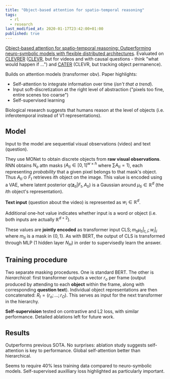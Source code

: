 ```yaml
---
title: "Object-based attention for spatio-temporal reasoning"
tags:
  - rl
  - research
last_modified_at: 2020-01-17T23:42:00+01:00
published: true
---
```


[Object-based attention for spatio-temporal reasoning: Outperforming neuro-symbolic models with flexible distributed architectures](https://arxiv.org/pdf/2012.08508.pdf).
Evaluated on [CLEVRER](https://mitibmwatsonailab.mit.edu/research/blog/clevrer-the-first-video-dataset-for-neuro-symbolic-reasoning/)
([CLEVR](https://cs.stanford.edu/people/jcjohns/clevr/), but for videos and with
causal questions - think "what would happen if ...")
and [CATER](https://rohitgirdhar.github.io/CATER/) (CLEVR, but tracking object
permanence).

Builds on attention models (transformer obv). Paper highlights:
* Self-attention to integrate information over time (*isn't that a trend*).
* Input soft-discretization at the right level of abstraction ("pixels too fine,
  entire scenes too coarse")
* Self-supervised learning

Biological research suggests that humans reason at the level of objects (i.e.
inferotemporal instead of V1 representations).


## Model

Input to the model are sequential visual observations (video) and text (question).

They use MONet to obtain discrete objects from **raw visual observations**.
RNN obtains $N_o$ attn masks ($A_{ti} \in [0,1]^{w \times h}$ where
$\sum A_{ti} = 1$),
each representing *probability* that a given pixel belongs to that mask's object.
Thus $A_{ti} \odot F_t$ retrieves $i$th object on the image.
This value is encoded using a VAE, where latent posterior $q(\mathbf{z}_{ti}|F_t, A_{ti})$
is a Gaussian around $\mu_{ti} \in \mathbb R^d$ (the $i$th object's representation).

**Text input** (question about the video) is represented as $w_i \in \mathbb R^d$.

Additional one-hot value indicates whether input is a word or object (i.e. both
inputs are actually $\mathbb R^{d+2}$).

These values are **jointly encoded** as transformer input
$\textrm{CLS}; m_{ti}\mu_{ti}|_{t,i}; w_i|_i$ where $m_{ti}$ is a mask in $\{0,1\}$.
As with BERT, the output of $\textrm{CLS}$ is transformed through MLP (1
hidden layer $N_H$) in order to supervisedly learn the answer.


## Training procedure

Two separate masking procedures.
One is standard BERT.
The other is *hierarchical*: first transformer outputs a vector $r_o$ per frame
(output produced by attending to each **object** within the frame, along with
corresponding **question text**).
Individual object representations are then concatenated: $R_t=(r_o; \ldots; r_O)$.
This serves as input for the next transformer in the hierarchy.

**Self-supervision** tested on contrastive and L2 loss, with similar performance.
Detailed ablations left for future work.


## Results

Outperforms previous SOTA.
No surprises: ablation study suggests self-attention is key to performance.
Global self-attention better than hierarchical.

Seems to require 40% less training data compared to neuro-symbolic models.
Self-supervised auxilliary loss highlighted as particularly important.


